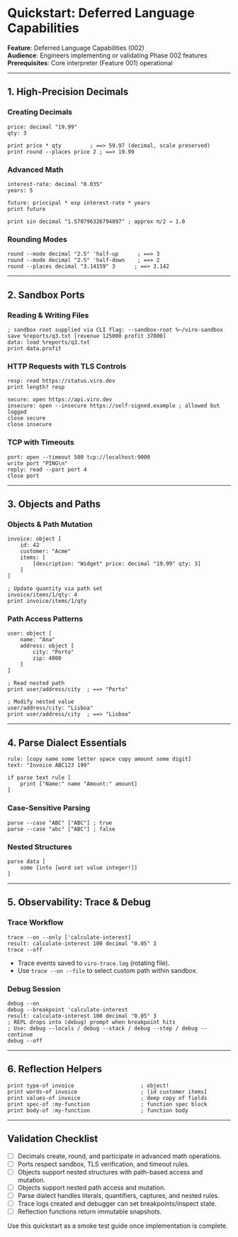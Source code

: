 # Quickstart: Deferred Language Capabilities

**Feature**: Deferred Language Capabilities (002)  
**Audience**: Engineers implementing or validating Phase 002 features  
**Prerequisites**: Core interpreter (Feature 001) operational

---

## 1. High-Precision Decimals

### Creating Decimals
```viro
price: decimal "19.99"
qty: 3

print price * qty         ; ==> 59.97 (decimal, scale preserved)
print round --places price 2 ; ==> 19.99
```

### Advanced Math
```viro
interest-rate: decimal "0.035"
years: 5

future: principal * exp interest-rate * years
print future

print sin decimal "1.570796326794897" ; approx π/2 → 1.0
```

### Rounding Modes
```viro
round --mode decimal "2.5" 'half-up      ; ==> 3
round --mode decimal "2.5" 'half-down    ; ==> 2
round --places decimal "3.14159" 3      ; ==> 3.142
```

---

## 2. Sandbox Ports

### Reading & Writing Files
```viro
; sandbox root supplied via CLI flag: --sandbox-root %~/viro-sandbox
save %reports/q3.txt [revenue 125000 profit 37800]
data: load %reports/q3.txt
print data.profit
```

### HTTP Requests with TLS Controls
```viro
resp: read https://status.viro.dev
print length? resp

secure: open https://api.viro.dev
insecure: open --insecure https://self-signed.example ; allowed but logged
close secure
close insecure
```

### TCP with Timeouts
```viro
port: open --timeout 500 tcp://localhost:9000
write port "PING\n"
reply: read --part port 4
close port
```

---

## 3. Objects and Paths

### Objects & Path Mutation
```viro
invoice: object [
    id: 42
    customer: "Acme"
    items: [
        [description: "Widget" price: decimal "19.99" qty: 3]
    ]
]

; Update quantity via path set
invoice/items/1/qty: 4
print invoice/items/1/qty
```

### Path Access Patterns
```viro
user: object [
    name: "Ana"
    address: object [
        city: "Porto"
        zip: 4000
    ]
]

; Read nested path
print user/address/city  ; ==> "Porto"

; Modify nested value
user/address/city: "Lisboa"
print user/address/city  ; ==> "Lisboa"
```

---

## 4. Parse Dialect Essentials

```viro
rule: [copy name some letter space copy amount some digit]
text: "Invoice ABC123 199"

if parse text rule [
    print ["Name:" name "Amount:" amount]
]
```

### Case-Sensitive Parsing
```viro
parse --case "ABC" ["ABC"] ; true
parse --case "abc" ["ABC"] ; false
```

### Nested Structures
```viro
parse data [
    some [into [word set value integer!]]
]
```

---

## 5. Observability: Trace & Debug

### Trace Workflow
```viro
trace --on --only ['calculate-interest]
result: calculate-interest 100 decimal "0.05" 3
trace --off
```
- Trace events saved to `viro-trace.log` (rotating file).
- Use `trace --on --file` to select custom path within sandbox.

### Debug Session
```viro
debug --on
debug --breakpoint 'calculate-interest
result: calculate-interest 100 decimal "0.05" 3
; REPL drops into (debug) prompt when breakpoint hits
; Use: debug --locals / debug --stack / debug --step / debug --continue
debug --off
```

---

## 6. Reflection Helpers

```viro
print type-of invoice                     ; object!
print words-of invoice                    ; [id customer items]
print values-of invoice                   ; deep copy of fields
print spec-of :my-function                ; function spec block
print body-of :my-function                ; function body
```

---

## Validation Checklist

- [ ] Decimals create, round, and participate in advanced math operations.
- [ ] Ports respect sandbox, TLS verification, and timeout rules.
- [ ] Objects support nested structures with path-based access and mutation.
- [ ] Objects support nested path access and mutation.
- [ ] Parse dialect handles literals, quantifiers, captures, and nested rules.
- [ ] Trace logs created and debugger can set breakpoints/inspect state.
- [ ] Reflection functions return immutable snapshots.

Use this quickstart as a smoke test guide once implementation is complete.
